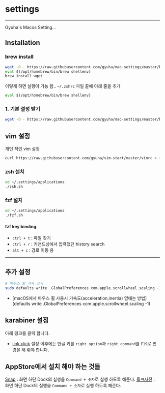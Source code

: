 # settings
----

Gyuha's Macos Setting...

## Installation
### brew install
```bash
wget -O - https://raw.githubusercontent.com/gyuha/mac-settings/master/bootstrap.sh | bash
eval $(/opt/homebrew/bin/brew shellenv)
brew install wget
```
이렇게 하면 실행이 가능 함.. `~/.zshrc` 파일 끝에 아래 줄을 추가
```bash
eval $(/opt/homebrew/bin/brew shellenv)
```

### 1. 기본 설정 받기
```bash
wget -O - https://raw.githubusercontent.com/gyuha/mac-settings/master/bootstrap.sh | bash
```

## vim 설정
개인 적인 vim 설정
```bash
curl https://raw.githubusercontent.com/gyuha/vim-start/master/vimrc > ~/.vimrc
```

### zsh 설치
```bash
cd ~/.settings/applications
./zsh.sh
```

### fzf 설치
```bash
cd ~/.settings/applications
./fzf.sh
```
#### fzf key binding
- `ctrl + t` : 파일 찾기
- `ctrl + r` : 커맨드상에서 입력했던 history search
- `alt + c` : 경로 이동 용

-----

## 추가 설정
```bash
# 마우스 휠 가속 끄기
sudo defaults write .GlobalPreferences com.apple.scrollwheel.scaling -1
```

- [macOS에서 마우스 휠 사용시 가속도(acceleration,inertia) 없애는 방법](defaults write .GlobalPreferences com.apple.scrollwheel.scaling -1)

## karabiner 설정
아래 링크를 클릭 합니다.
- [link click](karabiner://karabiner/assets/complex_modifications/import?url=https://raw.githubusercontent.com/gyuha/karabiner-caplock-map/main/caplock.json)
설정 이후에는 한글 키를 `right_option`과 `right_command`를 `F19`로 변경을 해 줘야 합니다.

## AppStore에서 설치 해야 하는 것들
[Snap](https://apps.apple.com/kr/app/snap/id418073146?mt=12) : 화면 하단 Dock의 실행을 `Command + 숫자`로 실행 하도록 해준다.
[올ㅋ사전](https://apps.apple.com/kr/app/snap/id418073146?mt=12) : 화면 하단 Dock의 실행을 `Command + 숫자`로 실행 하도록 해준다.
